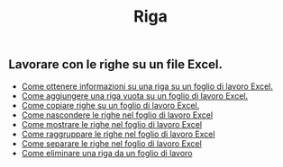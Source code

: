 ﻿---
title: Riga
second_title: Aspose.Cells Cloud Documen
type: docs
url: /it/rows/
aliases: [/working-with-rows/]
keywords: Working with rows on an Excel file
description: Aspose.Cells Cloud REST API supporta l'utilizzo di righe su un file Excel. L'SDK supporta tipi di linguaggi di sviluppo. Includono Android, C#, Go, Java, NodeJS, Perl, PHP, Python, Ruby e swift
weight: 100
kwords: Excel, Office Cloud, REST API, Foglio di calcolo, PDF, CSV, Json, Markdwon, Righe
---
## Lavorare con le righe su un file Excel.

- [Come ottenere informazioni su una riga su un foglio di lavoro Excel.](/cells/it/rows/get/row/)
- [Come aggiungere una riga vuota su un foglio di lavoro Excel.](/cells/it/rows/add/row/)
- [Come copiare righe su un foglio di lavoro Excel.](/cells/it/rows/copy/)
- [Come nascondere le righe nel foglio di lavoro Excel](/cells/it/rows/hide/)
- [Come mostrare le righe nel foglio di lavoro Excel](/cells/it/rows/unhide/)
- [Come raggruppare le righe nel foglio di lavoro Excel](/cells/it/rows/group/)
- [Come separare le righe nel foglio di lavoro Excel](/cells/it/rows/ungroup/)
- [Come eliminare una riga da un foglio di lavoro](/cells/it/rows/delete/)

